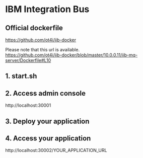 # IBM Integration Bus

## Official dockerfile
https://github.com/ot4i/iib-docker


Please note that this url is available. <br>
https://github.com/ot4i/iib-docker/blob/master/10.0.0.11/iib-mq-server/Dockerfile#L10


## 1. start.sh

## 2. Access admin console
http://localhost:30001

## 3. Deploy your application

## 4. Access your application
http://localhost:30002/YOUR_APPLICATION_URL
